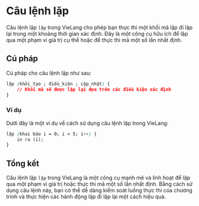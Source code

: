 # Câu lệnh lặp 

Câu lệnh lặp `lặp` trong VieLang cho phép bạn thực thi một khối mã lặp đi lặp lại trong một khoảng thời gian xác định. Đây là một công cụ hữu ích để lặp qua một phạm vi giá trị cụ thể hoặc để thực thi mã một số lần nhất định.



## Cú pháp
Cú pháp cho câu lệnh lặp như sau:

```css
lặp (khởi_tạo ; điều_kiện ; cập_nhật) {
    // Khối mã sẽ được lặp lại dựa trên các điều kiện xác định
}

```
### Ví dụ
Dưới đây là một ví dụ về cách sử dụng câu lệnh lặp trong VieLang:

```css
lặp (khai báo i = 0; i < 5; i++) {
    in ra (i);
}
```


## Tổng kết

Câu lệnh lặp `lặp` trong VieLang là một công cụ mạnh mẽ và linh hoạt để lặp qua một phạm vi giá trị hoặc thực thi mã một số lần nhất định. Bằng cách sử dụng câu lệnh này, bạn có thể dễ dàng kiểm soát luồng thực thi của chương trình và thực hiện các hành động lặp đi lặp lại một cách hiệu quả.